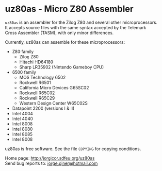 uz80as - Micro Z80 Assembler
============================

`uz80as` is an assembler for the Zilog Z80 and several other microprocessors.
It accepts source files with the same syntax accepted by the Telemark Cross
Assembler (TASM), with only minor differences.

Currently, uz80as can assemble for these microprocessors:
  - Z80 family
    - Zilog Z80
    - Hitachi HD64180
    - Sharp LR35902 (Nintendo Gameboy CPU)
  - 6500 family
    - MOS Technology 6502
    - Rockwell R6501
    - California Micro Devices G65SC02
    - Rockwell R65C02
    - Rockwell R65C29
    - Western Design Center W65C02S
  - Datapoint 2200 (versions I & II)
  - Intel 4004
  - Intel 4040
  - Intel 8008
  - Intel 8080
  - Intel 8085
  - Intel 8008

uz80as is free software. See the file `COPYING` for copying conditions.

Home page: http://jorgicor.sdfeu.org/uz80as  
Send bug reports to: jorge.giner@hotmail.com

